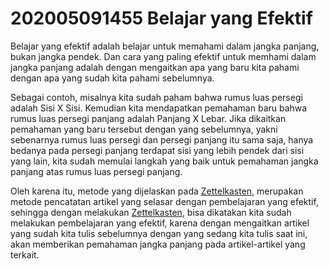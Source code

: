 # 202005091455 Belajar yang Efektif #

Belajar yang efektif adalah belajar untuk memahami dalam jangka panjang, bukan jangka pendek. Dan cara yang paling efektif untuk
memhami dalam jangka panjang adalah dengan mengaitkan apa yang baru kita pahami dengan apa yang sudah kita pahami sebelumnya.

Sebagai contoh, misalnya kita sudah paham bahwa rumus luas persegi adalah Sisi X Sisi. Kemudian kita mendapatkan pemahaman baru 
bahwa rumus luas persegi panjang adalah Panjang X Lebar. Jika dikaitkan pemahaman yang baru tersebut dengan yang sebelumnya, 
yakni sebenarnya rumus luas persegi dan persegi panjang itu sama saja, hanya bedanya pada persegi panjang terdapat sisi yang lebih 
pendek dari sisi yang lain, kita sudah memulai langkah yang baik untuk pemahaman jangka panjang atas rumus luas persegi panjang.

Oleh karena itu, metode yang dijelaskan pada [Zettelkasten](https://github.com/rizaramadan/contoh-zk/blob/main/202005091446-Zettelkasten.md), merupakan 
metode pencatatan artikel yang selasar dengan pembelajaran yang efektif, sehingga dengan melakukan 
[Zettelkasten](https://github.com/rizaramadan/contoh-zk/blob/main/202005091446-Zettelkasten.md), bisa dikatakan kita sudah melakukan pembelajaran yang efektif,
karena dengan mengaitkan artikel yang sudah kita tulis sebelumnya dengan yang sedang kita tulis saat ini, akan memberikan pemahaman jangka panjang 
pada artikel-artikel yang terkait. 




